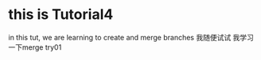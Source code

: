 # this is Tutorial4
in this tut, we are learning to create and merge branches 
我随便试试
我学习一下merge
try01